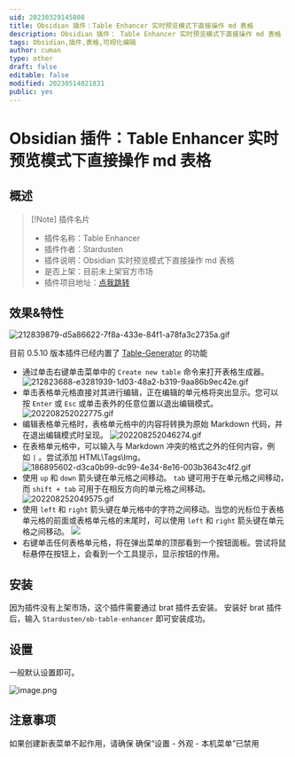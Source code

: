 ```yaml
---
uid: 20230329145808
title: Obsidian 插件：Table Enhancer 实时预览模式下直接操作 md 表格
description: Obsidian 插件： Table Enhancer 实时预览模式下直接操作 md 表格
tags: Obsidian,插件,表格,可视化编辑
author: cuman
type: other
draft: false
editable: false
modified: 20230514021831
public: yes
---
```


# Obsidian 插件：Table Enhancer 实时预览模式下直接操作 md 表格

## 概述

> [!Note] 插件名片
> - 插件名称：Table Enhancer
> - 插件作者：Stardusten
> - 插件说明：Obsidian 实时预览模式下直接操作 md 表格
> - 是否上架：目前未上架官方市场
> - 插件项目地址：[点我跳转](https://github.com/Stardusten/ob-table-enhancer)

## 效果&特性

![212839879-d5a86622-7f8a-433e-84f1-a78fa3c2735a.gif](https://cdn.pkmer.cn/images/a8d00829e184ec06b9cf7d6f51b0a586_MD5.gif!pkmer)

 目前 0.5.10 版本插件已经内置了 [Table-Generator](https://github.com/Quorafind/Obsidian-Table-Generator) 的功能

- 通过单击右键单击菜单中的 `Create new table` 命令来打开表格生成器。
![212823688-e3281939-1d03-48a2-b319-9aa86b9ec42e.gif](https://cdn.pkmer.cn/images/03d0fd1b2b654174da30e7a0c19a7e1a_MD5.gif!pkmer)
- 单击表格单元格直接对其进行编辑，正在编辑的单元格将突出显示。您可以按 `Enter` 或 `Esc` 或单击表外的任意位置以退出编辑模式。
  ![202208252022775.gif](https://cdn.pkmer.cn/images/69f0d89aef29c63451cad710e493fd5a_MD5.gif!pkmer)
- 编辑表格单元格时，表格单元格中的内容将转换为原始 Markdown 代码，并在退出编辑模式时呈现。
    ![202208252046274.gif](https://cdn.pkmer.cn/images/cfff2112ca3a1af7f82bfd7cc129b138_MD5.gif!pkmer)
- 在表格单元格中，可以输入与 Markdown 冲突的格式之外的任何内容，例如 `|` 。尝试添加 HTML\Tags\Img。
  ![186895602-d3ca0b99-dc99-4e34-8e16-003b3643c4f2.gif](https://cdn.pkmer.cn/images/6da91d3933d717911100113323d12022_MD5.gif!pkmer)
- 使用 `up` 和 `down` 箭头键在单元格之间移动。 `tab` 键可用于在单元格之间移动，而 `shift + tab` 可用于在相反方向的单元格之间移动。
![202208252049575.gif](https://cdn.pkmer.cn/images/bd652b7e0d921aa7ee946495442a0a8d_MD5.gif!pkmer)
- 使用 `left` 和 `right` 箭头键在单元格中的字符之间移动。当您的光标位于表格单元格的前面或表格单元格的末尾时，可以使用 `left` 和 `right` 箭头键在单元格之间移动。
![](https://cdn.pkmer.cn/images/3f3ca8f9469c9c0db4dfbfdbdfcc3cbd_MD5.gif!pkmer)
- 右键单击任何表格单元格，将在弹出菜单的顶部看到一个按钮面板。尝试将鼠标悬停在按钮上，会看到一个工具提示，显示按钮的作用。

## 安装

 因为插件没有上架市场，这个插件需要通过 brat 插件去安装。 安装好 brat 插件后，输入 `Stardusten/ob-table-enhancer` 即可安装成功。

## 设置

 一般默认设置即可。

 ![image.png](https://cdn.pkmer.cn/images/0c2cdbe4695526cd4ac85431eff86fce_MD5.png!pkmer)

## 注意事项

如果创建新表菜单不起作用，请确保 确保“设置 - 外观 - 本机菜单”已禁用
